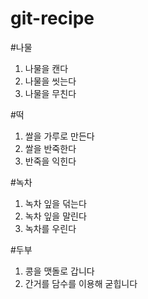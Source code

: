 # git-recipe

#나물

1) 나물을 캔다
2) 나물을 씻는다
3) 나물을 무친다

#떡

1) 쌀을 가루로 만든다
2) 쌀을 반죽한다
3) 반죽을 익힌다

#녹차

1) 녹차 잎을 덖는다
2) 녹차 잎을 말린다
3) 녹차를 우린다

#두부

1) 콩을 맷돌로 갑니다
2) 간거를 담수를 이용해 굳힙니다